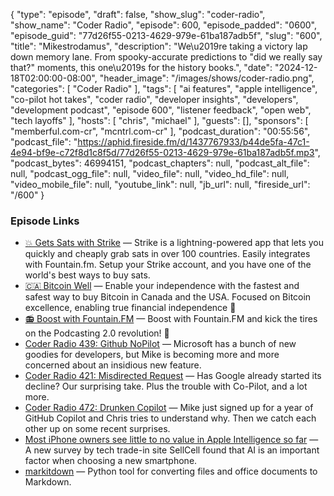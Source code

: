 {
  "type": "episode",
  "draft": false,
  "show_slug": "coder-radio",
  "show_name": "Coder Radio",
  "episode": 600,
  "episode_padded": "0600",
  "episode_guid": "77d26f55-0213-4629-979e-61ba187adb5f",
  "slug": "600",
  "title": "Mikestrodamus",
  "description": "We\u2019re taking a victory lap down memory lane. From spooky-accurate predictions to \"did we really say that?\" moments, this one\u2019s for the history books.",
  "date": "2024-12-18T02:00:00-08:00",
  "header_image": "/images/shows/coder-radio.png",
  "categories": [
    "Coder Radio"
  ],
  "tags": [
    "ai features",
    "apple intelligence",
    "co-pilot hot takes",
    "coder radio",
    "developer insights",
    "developers",
    "development podcast",
    "episode 600",
    "listener feedback",
    "open web",
    "tech layoffs"
  ],
  "hosts": [
    "chris",
    "michael"
  ],
  "guests": [],
  "sponsors": [
    "memberful.com-cr",
    "mcntrl.com-cr"
  ],
  "podcast_duration": "00:55:56",
  "podcast_file": "https://aphid.fireside.fm/d/1437767933/b44de5fa-47c1-4e94-bf9e-c72f8d1c8f5d/77d26f55-0213-4629-979e-61ba187adb5f.mp3",
  "podcast_bytes": 46994151,
  "podcast_chapters": null,
  "podcast_alt_file": null,
  "podcast_ogg_file": null,
  "video_file": null,
  "video_hd_file": null,
  "video_mobile_file": null,
  "youtube_link": null,
  "jb_url": null,
  "fireside_url": "/600"
}


### Episode Links

  * [💥 Gets Sats with Strike](https://strike.me/ "💥 Gets Sats with Strike") — Strike is a lightning-powered app that lets you quickly and cheaply grab sats in over 100 countries. Easily integrates with Fountain.fm. Setup your Strike account, and you have one of the world's best ways to buy sats.
  * [🇨🇦 Bitcoin Well](https://bitcoinwell.com/ "🇨🇦 Bitcoin Well") — Enable your independence with the fastest and safest way to buy Bitcoin in Canada and the USA. Focused on Bitcoin excellence, enabling true financial independence 🥇
  * [📻 Boost with Fountain.FM](https://fountain.fm/ "📻 Boost with Fountain.FM") — Boost with Fountain.FM and kick the tires on the Podcasting 2.0 revolution! 🚀
  * [Coder Radio 439: Github NoPilot](https://coder.show/439 "Coder Radio 439: Github NoPilot") — Microsoft has a bunch of new goodies for developers, but Mike is becoming more and more concerned about an insidious new feature.
  * [Coder Radio 421: Misdirected Request](https://coder.show/421 "Coder Radio 421: Misdirected Request") — Has Google already started its decline? Our surprising take. Plus the trouble with Co-Pilot, and a lot more.
  * [Coder Radio 472: Drunken Copilot](https://coder.show/472 "Coder Radio 472: Drunken Copilot") — Mike just signed up for a year of GitHub Copilot and Chris tries to understand why. Then we catch each other up on some recent surprises.
  * [Most iPhone owners see little to no value in Apple Intelligence so far](https://9to5mac.com/2024/12/16/most-iphone-owners-see-little-to-no-value-in-apple-intelligence-so-far/ "Most iPhone owners see little to no value in Apple Intelligence so far") — A new survey by tech trade-in site SellCell found that AI is an important factor when choosing a new smartphone.
  * [markitdown](https://github.com/microsoft/markitdown "markitdown") — Python tool for converting files and office documents to Markdown.



